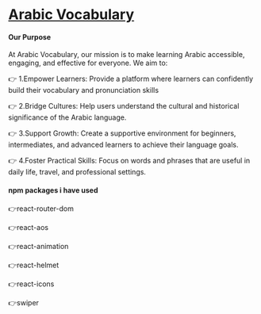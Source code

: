 # [Arabic Vocabulary](https://arabic-vocabulary-94d04.web.app/)

#### Our Purpose

At Arabic Vocabulary, our mission is to make learning Arabic accessible, engaging, and effective for everyone. We aim to:

👉 1.Empower Learners:
Provide a platform where learners can confidently build their vocabulary and pronunciation skills

👉 2.Bridge Cultures:
Help users understand the cultural and historical significance of the Arabic language.

👉 3.Support Growth:
Create a supportive environment for beginners, intermediates, and advanced learners to achieve their language goals.

👉 4.Foster Practical Skills:
Focus on words and phrases that are useful in daily life, travel, and professional settings.

#### npm packages i have used

👉react-router-dom

👉react-aos

👉react-animation

👉react-helmet

👉react-icons

👉swiper
